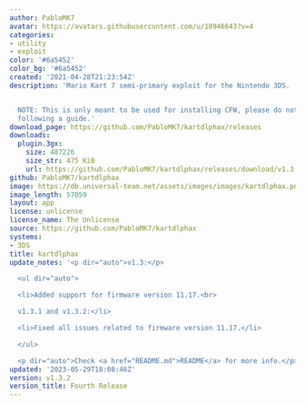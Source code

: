 ```yaml
---
author: PabloMK7
avatar: https://avatars.githubusercontent.com/u/10946643?v=4
categories:
- utility
- exploit
color: '#6a5452'
color_bg: '#6a5452'
created: '2021-04-28T21:23:54Z'
description: 'Mario Kart 7 semi-primary exploit for the Nintendo 3DS.


  NOTE: This is only meant to be used for installing CFW, please do not use unless
  following a guide.'
download_page: https://github.com/PabloMK7/kartdlphax/releases
downloads:
  plugin.3gx:
    size: 487226
    size_str: 475 KiB
    url: https://github.com/PabloMK7/kartdlphax/releases/download/v1.3.2/plugin.3gx
github: PabloMK7/kartdlphax
image: https://db.universal-team.net/assets/images/images/kartdlphax.png
image_length: 57059
layout: app
license: unlicense
license_name: The Unlicense
source: https://github.com/PabloMK7/kartdlphax
systems:
- 3DS
title: kartdlphax
update_notes: '<p dir="auto">v1.3:</p>

  <ul dir="auto">

  <li>Added support for firmware version 11.17.<br>

  v1.3.1 and v1.3.2:</li>

  <li>Fixed all issues related to firmware version 11.17.</li>

  </ul>

  <p dir="auto">Check <a href="README.md">README</a> for more info.</p>'
updated: '2023-05-29T18:08:46Z'
version: v1.3.2
version_title: Fourth Release
---
```

